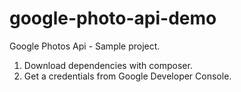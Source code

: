 # google-photo-api-demo
Google Photos Api - Sample project.
1. Download dependencies with composer.
2. Get a credentials from Google Developer Console.
